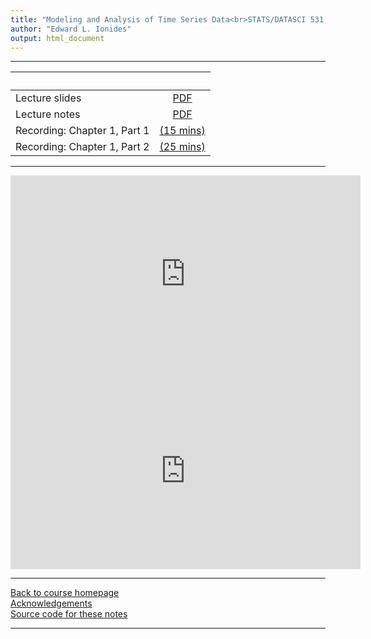 ```yaml
---
title: "Modeling and Analysis of Time Series Data<br>STATS/DATASCI 531, Winter 2022<br>Chapter 1: Introduction"
author: "Edward L. Ionides"
output: html_document
---
```


----------------------

| &nbsp;          | &nbsp;                                                                            |
|:----------------|:---------------------------------------------------------------------------------:|
| Lecture slides  | [PDF](slides.pdf) |
| Lecture notes   | [PDF](notes.pdf) |
| Recording: Chapter 1, Part 1   | [(15 mins)](https://youtu.be/Zb8QPW-ldPM) |
| Recording: Chapter 1, Part 2   | [(25 mins)](https://youtu.be/8LvOkEgtwpU)
----------------------

<iframe width="560" height="315" src="https://www.youtube.com/embed/Zb8QPW-ldPM" frameborder="0" allow="accelerometer; autoplay; clipboard-write; encrypted-media; gyroscope; picture-in-picture" allowfullscreen></iframe>

<iframe width="560" height="315" src="https://www.youtube.com/embed/8LvOkEgtwpU" frameborder="0" allow="accelerometer; autoplay; clipboard-write; encrypted-media; gyroscope; picture-in-picture" allowfullscreen></iframe>

----------------------

[Back to course homepage](../index.html)  
[Acknowledgements](../acknowledge.html)  
[Source code for these notes](http://github.com/ionides/531w22/tree/master/01/)


----------------------
